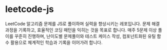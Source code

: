 # leetcode-js
LeetCode 알고리즘 문제를 JS로 풀이하며 실력을 향상시키는 레포입니다. 문제 해결 과정을 기록하고, 효율적인 코딩 패턴을 익히는 것을 목표로 합니다. 매주 5문제 이상 풀이를 꾸준히 진행하며, 난이도별 문제풀이와 테스트 케이스 작성, 컴포넌트화된 유틸 함수 활용으로 체계적인 학습과 기록을 이어가려 합니다.
